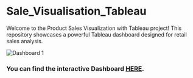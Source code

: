 # Sale_Visualisation_Tableau
Welcome to the Product Sales Visualization with Tableau project! This repository showcases a powerful Tableau dashboard designed for retail sales analysis. 

![Dashboard 1](https://github.com/DarshanHarihar1/Sale_Visualisation_Tableau/assets/144354183/2ffa5369-809a-4c79-9755-9748d1513761)

### **You can find the interactive Dashboard [HERE]([https://public.tableau.com/app/profile/vaiebhav.chettri/viz/RetailSales_16930599137140/RetailSalesDataDashboard](https://prod-apnortheast-a.online.tableau.com/t/tableauprofile/views/SalesInsights/Dashboard1/e0f8eb86-970d-4c83-8b96-748d2ab8a42d/2d69e48e-a579-4d99-b213-86f50d9f632b)https://prod-apnortheast-a.online.tableau.com/t/tableauprofile/views/SalesInsights/Dashboard1/e0f8eb86-970d-4c83-8b96-748d2ab8a42d/2d69e48e-a579-4d99-b213-86f50d9f632b).**
